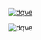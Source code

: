 
<p align="left"> <a href="https://github.com/ryo-ma/github-profile-trophy"><img src="https://github-profile-trophy.vercel.app/?username=dqve&theme=onedark&rank=nord&rank=SECRET,SSS,SS,S,AAA,AA,A&column=-1" alt="dqve" /></a> </p>

<p><img align="left" src="https://github-readme-streak-stats.herokuapp.com/?user=dqve&theme=onedark" alt="dqve" /></p>

<!-- <h3 align="left">Support:</h3>
<p><a href="https://www.buymeacoffee.com/dimola_"> <img align="left" src="https://cdn.buymeacoffee.com/buttons/v2/default-yellow.png" height="50" width="210" alt="dimola_" /></a></p><br><br> -->

<!-- 
### Stats:
<p><img align="left" src="https://github-readme-stats.vercel.app/api/top-langs?username=dqve&show_icons=true&locale=en&layout=compact&theme=onedark" alt="dqve" /></p>
<br/>
<p>&nbsp;<img align="center" src="https://github-readme-stats.vercel.app/api?username=dqve&show_icons=true&locale=en&theme=onedark" alt="dqve" /></p>
<br/>
<p><img align="center" src="https://github-readme-streak-stats.herokuapp.com/?user=dqve&theme=onedark" alt="dqve" /></p>


### Hi there :grinning: 👋

Welcome to my github page 😊

I am a full stack javascript developer and more!

🔭 I usually be hacking around with a cup of coffee, blue light glasses, 300+ open chrome tabs and a text editor 🙃...

![](https://media.giphy.com/media/LmNwrBhejkK9EFP504/giphy.gif) -->

<!--
- 🌱 I’m currently learning Swift to strengthen my skills in ios development (what about android? I know Flutter and some Java 😅),
hopefully some interesting repo's spring up here soon ⚡⚡
- ▶ You can check out my **[30days30projects](https://dqve.github.io/30-Days-30-Projects/)** repo, for the **30days30projects** challenge that I started a while ago, for fun.
-->

<!--
[![David's github stats](https://github-readme-stats.vercel.app/api?username=dqve&show_icons=true)](https://github.com/anuraghazra/github-readme-stats)


**dqve/dqve** is a ✨ _special_ ✨ repository because its `README.md` (this file) appears on your GitHub profile.

Here are some ideas to get you started:

- 🔭 I’m currently working on ...
- 🌱 I’m currently learning ...
- 👯 I’m looking to collaborate on ...
- 🤔 I’m looking for help with ...
- 💬 Ask me about ...
- 📫 How to reach me: ...
- 😄 Pronouns: ...
- ⚡ Fun fact: ...
-->

<!-- 
## :construction: I build with:
<a href="https://javascript.com/">
    <img src="https://raw.githubusercontent.com/ipinmi/ColoredBadges/master/svg/dev/languages/js.svg" alt="javascript badge" style="vertical-align:top margin:6px 4px">
 </a> 
 
 <a href="https://reactjs.org/">
    <img src="https://raw.githubusercontent.com/ipinmi/ColoredBadges/master/svg/dev/frameworks/react.svg" alt="react badge" style="vertical-align:top margin:6px 4px">
 </a>
 
 <a href="https://sass-lang.com/">
    <img src="https://github.com/ipinmi/ColoredBadges/blob/master/svg/dev/languages/sass.svg" alt="sass badge" style="vertical-align:top margin:6px 4px">
 </a>
 
<a href="https://getbootstrap.com/">
    <img src="https://raw.githubusercontent.com/ipinmi/ColoredBadges/master/svg/dev/frameworks/bootstrap.svg" alt="bootstrap badge" style="vertical-align:top margin:6px 4px">
 </a>  
 
 
<a href="https://nodejs.com/">
    <img src="https://raw.githubusercontent.com/ipinmi/ColoredBadges/master/svg/dev/frameworks/nodejs.svg" alt="node badge" style="vertical-align:top margin:6px 4px">
 </a>  

  <a href="#">
    <img src="https://raw.githubusercontent.com/ipinmi/ColoredBadges/master/svg/dev/languages/swift.svg" alt="swift badge" style="vertical-align:top; margin:6px 4px">
  </a>  
  
<a href="https://python.org/">
    <img src="https://github.com/ipinmi/ColoredBadges/blob/master/svg/dev/languages/python.svg" alt="python badge" style="vertical-align:top margin:6px 4px">
 </a>

 <a href="https://code.visualstudio.com/">
    <img src="https://github.com/ipinmi/ColoredBadges/blob/master/svg/dev/tools/visualstudio_code.svg" alt="vs code badge" style="vertical-align:top margin:6px 4px">
 </a> 

 ## :speech_balloon: Find me Elsewhere!
 <a href="mailto:ayooladavid@outlook.com">
    <img src="https://raw.githubusercontent.com/ipinmi/ColoredBadges/master/svg/social/email_me.svg" alt="email badge" style="vertical-align:top margin:6px 4px">
 </a> 
 
 <a href="https://twitter.com/dqve__">
    <img src="https://raw.githubusercontent.com/ipinmi/ColoredBadges/master/svg/social/twitter.svg" alt="twitter badge" style="vertical-align:top margin:6px 4px">
 </a> 
 
 <a href="https://www.linkedin.com/in/david-ayo">
    <img src="https://raw.githubusercontent.com/ipinmi/ColoredBadges/master/svg/social/linkedin.svg" alt="linkedin badge" style="vertical-align:top margin:6px 4px">
 </a> 

<a href="https://davidayo.netlify.app/">
  <img src="https://raw.githubusercontent.com/ipinmi/ColoredBadges/master/svg/dev/misc/web.svg" alt="website badge" style="vertical-align:top; margin:6px 4px">
</a> 
<!--   
### GitHub Stats 
[![Top Langs](https://github-readme-stats.vercel.app/api/top-langs/?username=dqve)](https://github.com/dqve/)

##### CHEERS!
 -->
